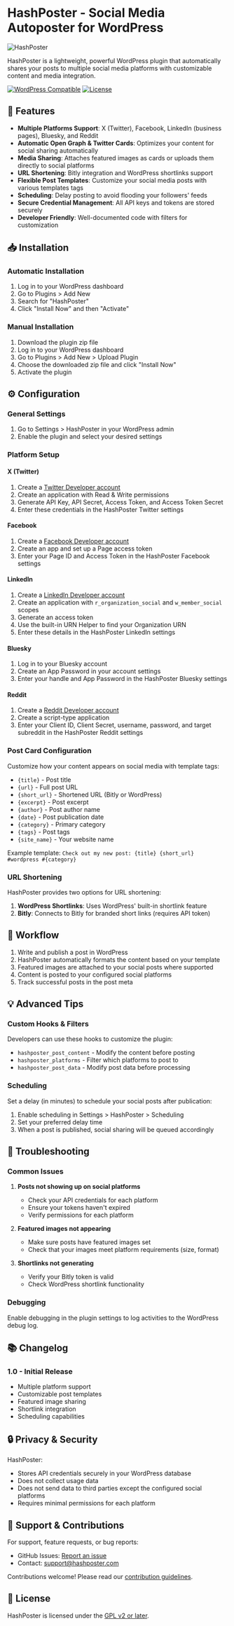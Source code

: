 # HashPoster - Social Media Autoposter for WordPress

![HashPoster](assets/images/hashposter-banner.png)

HashPoster is a lightweight, powerful WordPress plugin that automatically shares your posts to multiple social media platforms with customizable content and media integration.

[![WordPress Compatible](https://img.shields.io/badge/WordPress-5.8%2B-blue.svg)](https://wordpress.org/plugins/hashposter/)
[![License](https://img.shields.io/badge/License-GPL%20v2-blue.svg)](https://www.gnu.org/licenses/gpl-2.0.html)

## 🚀 Features

- **Multiple Platforms Support**: X (Twitter), Facebook, LinkedIn (business pages), Bluesky, and Reddit
- **Automatic Open Graph & Twitter Cards**: Optimizes your content for social sharing automatically
- **Media Sharing**: Attaches featured images as cards or uploads them directly to social platforms
- **URL Shortening**: Bitly integration and WordPress shortlinks support
- **Flexible Post Templates**: Customize your social media posts with various templates tags
- **Scheduling**: Delay posting to avoid flooding your followers' feeds
- **Secure Credential Management**: All API keys and tokens are stored securely
- **Developer Friendly**: Well-documented code with filters for customization

## 📥 Installation

### Automatic Installation

1. Log in to your WordPress dashboard
2. Go to Plugins > Add New
3. Search for "HashPoster"
4. Click "Install Now" and then "Activate"

### Manual Installation

1. Download the plugin zip file
2. Log in to your WordPress dashboard
3. Go to Plugins > Add New > Upload Plugin
4. Choose the downloaded zip file and click "Install Now"
5. Activate the plugin

## ⚙️ Configuration

### General Settings

1. Go to Settings > HashPoster in your WordPress admin
2. Enable the plugin and select your desired settings

### Platform Setup

#### X (Twitter)
1. Create a [Twitter Developer account](https://developer.twitter.com/)
2. Create an application with Read & Write permissions
3. Generate API Key, API Secret, Access Token, and Access Token Secret
4. Enter these credentials in the HashPoster Twitter settings

#### Facebook
1. Create a [Facebook Developer account](https://developers.facebook.com/)
2. Create an app and set up a Page access token
3. Enter your Page ID and Access Token in the HashPoster Facebook settings

#### LinkedIn
1. Create a [LinkedIn Developer account](https://www.linkedin.com/developers/)
2. Create an application with `r_organization_social` and `w_member_social` scopes
3. Generate an access token
4. Use the built-in URN Helper to find your Organization URN
5. Enter these details in the HashPoster LinkedIn settings

#### Bluesky
1. Log in to your Bluesky account
2. Create an App Password in your account settings
3. Enter your handle and App Password in the HashPoster Bluesky settings

#### Reddit
1. Create a [Reddit Developer account](https://www.reddit.com/prefs/apps)
2. Create a script-type application
3. Enter your Client ID, Client Secret, username, password, and target subreddit in the HashPoster Reddit settings

### Post Card Configuration

Customize how your content appears on social media with template tags:
- `{title}` - Post title
- `{url}` - Full post URL
- `{short_url}` - Shortened URL (Bitly or WordPress)
- `{excerpt}` - Post excerpt
- `{author}` - Post author name
- `{date}` - Post publication date
- `{category}` - Primary category
- `{tags}` - Post tags
- `{site_name}` - Your website name

Example template: `Check out my new post: {title} {short_url} #wordpress #{category}`

### URL Shortening

HashPoster provides two options for URL shortening:
1. **WordPress Shortlinks**: Uses WordPress' built-in shortlink feature
2. **Bitly**: Connects to Bitly for branded short links (requires API token)

## 🔄 Workflow

1. Write and publish a post in WordPress
2. HashPoster automatically formats the content based on your template
3. Featured images are attached to your social posts where supported
4. Content is posted to your configured social platforms
5. Track successful posts in the post meta

## 💡 Advanced Tips

### Custom Hooks & Filters

Developers can use these hooks to customize the plugin:
- `hashposter_post_content` - Modify the content before posting
- `hashposter_platforms` - Filter which platforms to post to
- `hashposter_post_data` - Modify post data before processing

### Scheduling

Set a delay (in minutes) to schedule your social posts after publication:
1. Enable scheduling in Settings > HashPoster > Scheduling
2. Set your preferred delay time
3. When a post is published, social sharing will be queued accordingly

## 🔧 Troubleshooting

### Common Issues

1. **Posts not showing up on social platforms**
   - Check your API credentials for each platform
   - Ensure your tokens haven't expired
   - Verify permissions for each platform

2. **Featured images not appearing**
   - Make sure posts have featured images set
   - Check that your images meet platform requirements (size, format)

3. **Shortlinks not generating**
   - Verify your Bitly token is valid
   - Check WordPress shortlink functionality

### Debugging

Enable debugging in the plugin settings to log activities to the WordPress debug log.

## 📚 Changelog

### 1.0 - Initial Release
- Multiple platform support
- Customizable post templates
- Featured image sharing
- Shortlink integration
- Scheduling capabilities

## 🔒 Privacy & Security

HashPoster:
- Stores API credentials securely in your WordPress database
- Does not collect usage data
- Does not send data to third parties except the configured social platforms
- Requires minimal permissions for each platform

## 🙋 Support & Contributions

For support, feature requests, or bug reports:

- GitHub Issues: [Report an issue](https://github.com/phveektor/hashposter/issues)
- Contact: [support@hashposter.com](mailto:info@hashlytics.io)

Contributions welcome! Please read our [contribution guidelines](CONTRIBUTING.md).

## 📄 License

HashPoster is licensed under the [GPL v2 or later](https://www.gnu.org/licenses/gpl-2.0.html).

